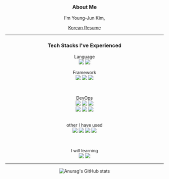 <div align="center">

### About Me
I'm Young-Jun Kim, <br> 
<!-- who wants to be the best as a Backend engineer!<br> -->
<a href = "https://dr0joon.notion.site/c4fd21c8bd4046c5ac241f49a86962dd">Korean Resume</a><br>
<!-- <a href = "https://gitlab.com/0BVer">GitLab</a> -->
<hr>

### Tech Stacks I've Experienced
Language<br>
<img src="https://img.shields.io/badge/Java-007396?style=flat&logo=java&logoColor=ffffff"/>
<img src="https://img.shields.io/badge/Python-3776AB?style=flat&logo=python&logoColor=ffffff"/>
<br>

Framework<br>
<img src="https://img.shields.io/badge/Spring Boot-6DB33F?style=flat&logo=springboot&logoColor=ffffff"/>
<img src="https://img.shields.io/badge/Django-092E20?style=flat&logo=django&logoColor=ffffff"/>
<img src="https://img.shields.io/badge/Flask-000000?style=flat&logo=flask&logoColor=ffffff"/>
<!-- <img src="https://img.shields.io/badge/Spring-6DB33F?style=flat&logo=spring&logoColor=ffffff"/> -->
<br>

DevOps<br>
<img src="https://img.shields.io/badge/Docker-2496ED?style=flat&logo=docker&logoColor=ffffff"/>
<img src="https://img.shields.io/badge/AWS-232F3E?style=flat&logo=amazonaws&logoColor=ffffff"/>
<img src="https://img.shields.io/badge/Github Actions-2088FF?style=flat&logo=githubactions&logoColor=ffffff"/>
<br>
<img src="https://img.shields.io/badge/Grafana-F46800?style=flat&logo=grafana&logoColor=ffffff"/>
<img src="https://img.shields.io/badge/Prometheus-E6522C?style=flat&logo=prometheus&logoColor=ffffff"/>
<img src="https://img.shields.io/badge/cAdvisor-34E0A1?style=flat&logo=&logoColor=ffffff"/>
<br><br>

other I have used<br>
<img src="https://img.shields.io/badge/RabbitMQ-FF6600?style=flat&logo=rabbitmq&logoColor=ffffff"/>
<img src="https://img.shields.io/badge/Celery-37814A?style=flat&logo=celery&logoColor=ffffff"/>
<img src="https://img.shields.io/badge/Redis-DC382D?style=flat&logo=redis&logoColor=ffffff"/>
<img src="https://img.shields.io/badge/NGINX-009639?style=flat&logo=nginx&logoColor=ffffff"/>
<!-- <img src="https://img.shields.io/badge/Selenium-43B02A?style=flat&logo=selenium&logoColor=ffffff"/> -->
<br>

I will learning<br>
<img src="https://img.shields.io/badge/Kotlin-7F52FF?style=flat&logo=kotlin&logoColor=ffffff"/>
<img src="https://img.shields.io/badge/Kubernetes-326CE5?style=flat&logo=kubernetes&logoColor=ffffff"/>
<hr>

![Anurag's GitHub stats](https://github-readme-stats.vercel.app/api?username=0BVer&show_icons=true&theme=calm)

[//]: # (![Top Langs]&#40;https://github-readme-stats.vercel.app/api/top-langs/?username=0BVer&layout=compact&theme=calm&#41;)

[//]: # ([![wakatime]&#40;https://wakatime.com/badge/user/300bb770-13ef-4b34-9910-601d00003d7d.svg&#41;]&#40;https://wakatime.com/@300bb770-13ef-4b34-9910-601d00003d7d&#41;)


</div>

